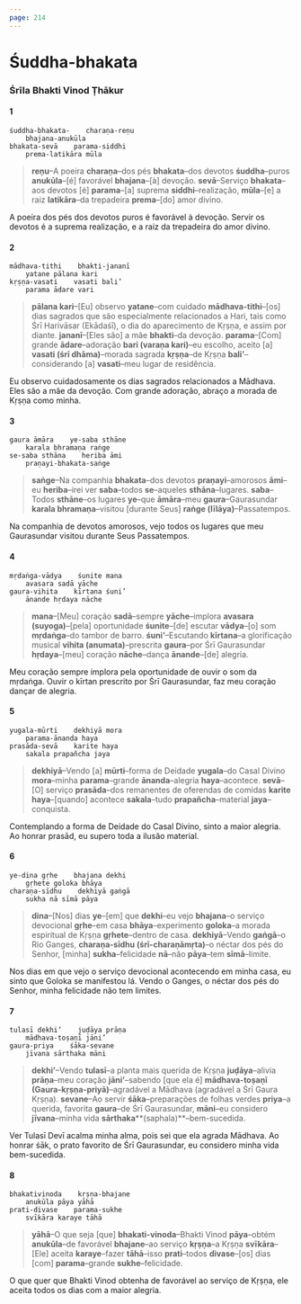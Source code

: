```yaml
---
page: 214
---
```


# Śuddha-bhakata

### Śrīla Bhakti Vinod Ṭhākur

#### 1

    śuddha-bhakata-    charaṇa-reṇu
        bhajana-anukūla
    bhakata-sevā    parama-siddhi
        prema-latikāra mūla

> **reṇu**–A poeira **charaṇa**–dos pés **bhakata**–dos devotos **śuddha**–puros **anukūla**–[é] favorável **bhajana**–[à] devoção. **sevā**–Serviço **bhakata**–aos devotos [é] **parama**–[a] suprema **siddhi**–realização, **mūla**–[e] a raiz **latikāra**–da trepadeira **prema**–[do] amor divino.

A poeira dos pés dos devotos puros é favorável à devoção. Servir os devotos é a suprema realização, e a raiz da trepadeira do amor divino.

#### 2

    mādhava-tithi    bhakti-jananī
        yatane pālana kari
    kṛṣṇa-vasati    vasati bali’
        parama ādare vari

> **pālana kari**–[Eu] observo **yatane**–com cuidado **mādhava-tithi**–[os] dias sagrados que são especialmente relacionados a Hari, tais como Śrī Harivāsar (Ekādaśī), o dia do aparecimento de Kṛṣṇa, e assim por diante. **jananī**–[Eles são] a mãe **bhakti**–da devoção. **parama**–[Com] grande **ādare**–adoração **bari (varaṇa kari)**–eu escolho, aceito [a] **vasati (śrī dhāma)**–morada sagrada **kṛṣṇa**–de Kṛṣṇa **bali’**–considerando [a] **vasati**–meu lugar de residência.

Eu observo cuidadosamente os dias sagrados relacionados a Mādhava. Eles são a mãe da devoção. Com grande adoração, abraço a morada de Kṛṣṇa como minha.

#### 3

    gaura āmāra    ye-saba sthāne
        karala bhramaṇa raṅge
    se-saba sthāna    heriba āmi
        praṇayi-bhakata-saṅge

> **saṅge**–Na companhia **bhakata**–dos devotos **praṇayi**–amorosos **āmi**–eu **heriba**–irei ver **saba**–todos **se**–aqueles **sthāna**–lugares. **saba**–Todos **sthāne**–os lugares **ye**–que **āmāra**–meu **gaura**–Gaurasundar **karala bhramaṇa**–visitou [durante Seus] **raṅge (līlāya)**–Passatempos.

Na companhia de devotos amorosos, vejo todos os lugares que meu Gaurasundar visitou durante Seus Passatempos.

#### 4

    mṛdaṅga-vādya    śunite mana
        avasara sadā yāche
    gaura-vihita    kīrtana śuni’
        ānande hṛdaya nāche

> **mana**–[Meu] coração **sadā**–sempre **yāche**–implora **avasara (suyoga)**–[pela] oportunidade **śunite**–[de] escutar **vādya**–[o] som **mṛdaṅga**–do tambor de barro. **śuni’**–Escutando **kīrtana**–a glorificação musical **vihita (anumata)**–prescrita **gaura**–por Śrī Gaurasundar **hṛdaya**–[meu] coração **nāche**–dança **ānande**–[de] alegria.

Meu coração sempre implora pela oportunidade de ouvir o som da mṛdaṅga. Ouvir o kīrtan prescrito por Śrī Gaurasundar, faz meu coração dançar de alegria.

#### 5

    yugala-mūrti    dekhiyā mora
        parama-ānanda haya
    prasāda-sevā    karite haya
        sakala prapañcha jaya

> **dekhiyā**–Vendo [a] **mūrti**–forma de Deidade **yugala**–do Casal Divino **mora**–minha **parama**–grande **ānanda**–alegria **haya**–acontece. **sevā**–[O] serviço **prasāda**–dos remanentes de oferendas de comidas **karite haya**–[quando] acontece **sakala**–tudo **prapañcha**–material **jaya**–conquista.

Contemplando a forma de Deidade do Casal Divino, sinto a maior alegria. Ao honrar prasād, eu supero toda a ilusão material.

#### 6

    ye-dina gṛhe    bhajana dekhi
        gṛhete goloka bhāya
    charaṇa-sīdhu    dekhiyā gaṅgā
        sukha nā sīmā pāya

> **dina**–[Nos] dias **ye**–[em] que **dekhi**–eu vejo **bhajana**–o serviço devocional **gṛhe**–em casa **bhāya**–experimento **goloka**–a morada espiritual de Kṛṣṇa **gṛhete**–dentro de casa. **dekhiyā**–Vendo **gaṅgā**–o Rio Ganges, **charaṇa-sīdhu (śrī-charaṇāmṛta)**–o néctar dos pés do Senhor, [minha] **sukha**–felicidade **nā**–não **pāya**–tem **sīmā**–limite.

Nos dias em que vejo o serviço devocional acontecendo em minha casa, eu sinto que Goloka se manifestou lá. Vendo o Ganges, o néctar dos pés do Senhor, minha felicidade não tem limites.

#### 7

    tulasī dekhi’    juḍāya prāṇa
        mādhava-toṣaṇī jāni’
    gaura-priya    śāka-sevane
        jīvana sārthaka māni

> **dekhi’**–Vendo **tulasī**–a planta mais querida de Kṛṣṇa **juḍāya**–alivia **prāṇa**–meu coração **jāni’**–sabendo [que ela é] **mādhava-toṣaṇī (Gaura-kṛṣṇa-priyā)**–agradável a Mādhava (agradável a Śrī Gaura Kṛṣṇa). **sevane**–Ao servir **śāka**–preparações de folhas verdes **priya**–a querida, favorita **gaura**–de Śrī Gaurasundar, **māni**–eu considero **jīvana**–minha vida **sārthaka****(saphala)**–bem-sucedida.

Ver Tulasī Devī acalma minha alma, pois sei que ela agrada Mādhava. Ao honrar śāk, o prato favorito de Śrī Gaurasundar, eu considero minha vida bem-sucedida.

#### 8

    bhakativinoda    kṛṣṇa-bhajane
        anukūla pāya yāhā
    prati-divase    parama-sukhe
        svīkāra karaye tāhā

> **yāhā**–O que seja [que] **bhakati-vinoda**–Bhakti Vinod **pāya**–obtém **anukūla**–de favorável **bhajane**–ao serviço **kṛṣṇa**–a Kṛṣṇa **svīkāra**–[Ele] aceita **karaye**–fazer **tāhā**–isso **prati**–todos **divase**–[os] dias [com] **parama**–grande **sukhe**–felicidade.

O que quer que Bhakti Vinod obtenha de favorável ao serviço de Kṛṣṇa, ele aceita todos os dias com a maior alegria.

